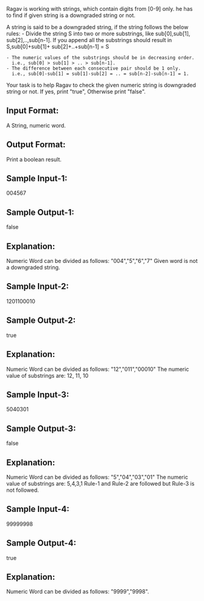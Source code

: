 Ragav is working with strings, which contain digits from [0-9] only.
he has to find if given string is a downgraded string or not.

A string is said to be a downgraded string, if the string follows the below rules:
	- Divide the string S into two or more substrings, like sub[0],sub[1], sub[2],..,sub[n-1]. 
	  If you append all the substrings should result in S,sub[0]+sub[1]+ sub[2]+..+sub[n-1] = S
	  
	- The numeric values of the substrings should be in decreasing order.
	  i.e., sub[0] > sub[1] > .. > sub[n-1].
	- The difference between each consecutive pair should be 1 only.
	  i.e., sub[0]-sub[1] = sub[1]-sub[2] = .. = sub[n-2]-sub[n-1] = 1.

Your task is to help Ragav to check the given numeric string is downgraded string or not. 
If yes, print "true", Otherwise print "false".

Input Format:
-------------
A String, numeric word.

Output Format:
--------------
Print a boolean result.


Sample Input-1:
---------------
004567

Sample Output-1:
----------------
false

Explanation:
------------
Numeric Word can be divided as follows: "004","5","6","7"
Given word is not a downgraded string. 


Sample Input-2:
---------------
1201100010

Sample Output-2:
----------------
true

Explanation:
------------
Numeric Word can be divided as follows: "12","011","00010"
The numeric value of substrings are: 12, 11, 10


Sample Input-3:
---------------
5040301

Sample Output-3:
----------------
false

Explanation:
------------
Numeric Word can be divided as follows: "5","04","03","01"
The numeric value of substrings are: 5,4,3,1
Rule-1 and Rule-2 are followed but Rule-3 is not followed.



Sample Input-4:
---------------
99999998

Sample Output-4:
----------------
true

Explanation:
------------
Numeric Word can be divided as follows: "9999","9998".



